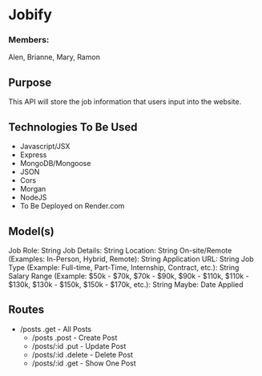 # Jobify
### Members: 
Alen, Brianne, Mary, Ramon
## Purpose
This API will store the job information that users input into the website. 

## Technologies To Be Used
- Javascript/JSX
- Express
- MongoDB/Mongoose
- JSON
- Cors
- Morgan
- NodeJS
- To Be Deployed on Render.com

## Model(s)
Job Role: String
Job Details: String
Location: String
On-site/Remote (Examples: In-Person, Hybrid, Remote): String
Application URL: String
Job Type (Example: Full-time, Part-Time, Internship, Contract, etc.): String
Salary Range (Example: $50k - $70k, $70k - $90k, $90k - $110k, $110k - $130k, $130k - $150k, $150k - $170k, etc.): String
Maybe: Date Applied

## Routes
- /posts .get - All Posts
    - /posts .post - Create Post
    - /posts/:id .put - Update Post
    - /posts/:id .delete - Delete Post
    - /posts/:id .get - Show One Post
